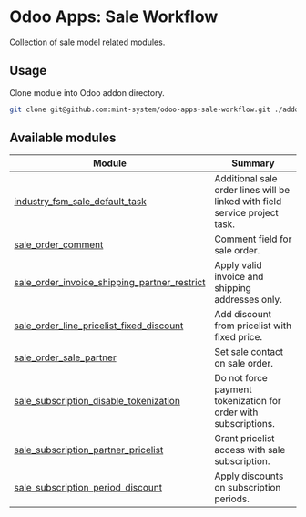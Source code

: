 # Odoo Apps: Sale Workflow

Collection of sale model related modules.

## Usage

Clone module into Odoo addon directory.

```bash
git clone git@github.com:mint-system/odoo-apps-sale-workflow.git ./addons/sale_workflow
```

## Available modules

| Module | Summary |
| --- | --- |
| [industry_fsm_sale_default_task](industry_fsm_sale_default_task) |         Additional sale order lines will be linked with field service project task. |
| [sale_order_comment](sale_order_comment) |         Comment field for sale order. |
| [sale_order_invoice_shipping_partner_restrict](sale_order_invoice_shipping_partner_restrict) |         Apply valid invoice and shipping addresses only. |
| [sale_order_line_pricelist_fixed_discount](sale_order_line_pricelist_fixed_discount) |         Add discount from pricelist with fixed price. |
| [sale_order_sale_partner](sale_order_sale_partner) |         Set sale contact on sale order. |
| [sale_subscription_disable_tokenization](sale_subscription_disable_tokenization) |         Do not force payment tokenization for order with subscriptions. |
| [sale_subscription_partner_pricelist](sale_subscription_partner_pricelist) |         Grant pricelist access with sale subscription. |
| [sale_subscription_period_discount](sale_subscription_period_discount) |         Apply discounts on subscription periods. |
